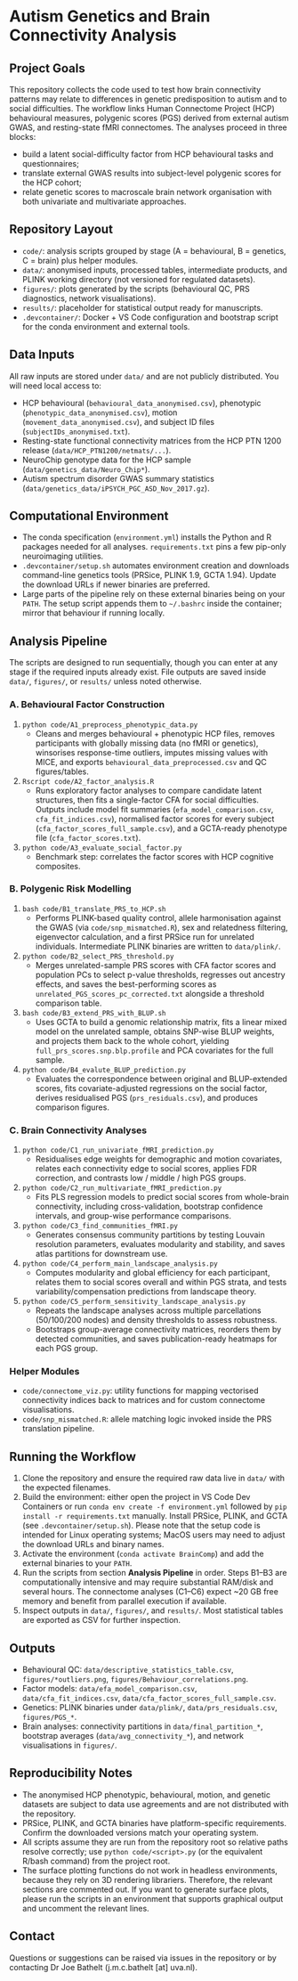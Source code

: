 # Autism Genetics and Brain Connectivity Analysis

## Project Goals
This repository collects the code used to test how brain connectivity patterns may relate to differences in genetic predisposition to autism and to social difficulties. The workflow links Human Connectome Project (HCP) behavioural measures, polygenic scores (PGS) derived from external autism GWAS, and resting-state fMRI connectomes. The analyses proceed in three blocks:

- build a latent social-difficulty factor from HCP behavioural tasks and questionnaires;
- translate external GWAS results into subject-level polygenic scores for the HCP cohort;
- relate genetic scores to macroscale brain network organisation with both univariate and multivariate approaches.

## Repository Layout
- `code/`: analysis scripts grouped by stage (A = behavioural, B = genetics, C = brain) plus helper modules.
- `data/`: anonymised inputs, processed tables, intermediate products, and PLINK working directory (not versioned for regulated datasets).
- `figures/`: plots generated by the scripts (behavioural QC, PRS diagnostics, network visualisations).
- `results/`: placeholder for statistical output ready for manuscripts.
- `.devcontainer/`: Docker + VS Code configuration and bootstrap script for the conda environment and external tools.

## Data Inputs
All raw inputs are stored under `data/` and are not publicly distributed. You will need local access to:

- HCP behavioural (`behavioural_data_anonymised.csv`), phenotypic (`phenotypic_data_anonymised.csv`), motion (`movement_data_anonymised.csv`), and subject ID files (`subjectIDs_anonymised.txt`).
- Resting-state functional connectivity matrices from the HCP PTN 1200 release (`data/HCP_PTN1200/netmats/...`).
- NeuroChip genotype data for the HCP sample (`data/genetics_data/Neuro_Chip*`).
- Autism spectrum disorder GWAS summary statistics (`data/genetics_data/iPSYCH_PGC_ASD_Nov_2017.gz`).

## Computational Environment
- The conda specification (`environment.yml`) installs the Python and R packages needed for all analyses. `requirements.txt` pins a few pip-only neuroimaging utilities.
- `.devcontainer/setup.sh` automates environment creation and downloads command-line genetics tools (PRSice, PLINK 1.9, GCTA 1.94). Update the download URLs if newer binaries are preferred.
- Large parts of the pipeline rely on these external binaries being on your `PATH`. The setup script appends them to `~/.bashrc` inside the container; mirror that behaviour if running locally.

## Analysis Pipeline
The scripts are designed to run sequentially, though you can enter at any stage if the required inputs already exist. File outputs are saved inside `data/`, `figures/`, or `results/` unless noted otherwise.

### A. Behavioural Factor Construction
1. `python code/A1_preprocess_phenotypic_data.py`
   - Cleans and merges behavioural + phenotypic HCP files, removes participants with globally missing data (no fMRI or genetics), winsorises response-time outliers, imputes missing values with MICE, and exports `behavioural_data_preprocessed.csv` and QC figures/tables.
2. `Rscript code/A2_factor_analysis.R`
   - Runs exploratory factor analyses to compare candidate latent structures, then fits a single-factor CFA for social difficulties. Outputs include model fit summaries (`efa_model_comparison.csv`, `cfa_fit_indices.csv`), normalised factor scores for every subject (`cfa_factor_scores_full_sample.csv`), and a GCTA-ready phenotype file (`cfa_factor_scores.txt`).
3. `python code/A3_evaluate_social_factor.py`
   - Benchmark step: correlates the factor scores with HCP cognitive composites.

### B. Polygenic Risk Modelling
1. `bash code/B1_translate_PRS_to_HCP.sh`
   - Performs PLINK-based quality control, allele harmonisation against the GWAS (via `code/snp_mismatched.R`), sex and relatedness filtering, eigenvector calculation, and a first PRSice run for unrelated individuals. Intermediate PLINK binaries are written to `data/plink/`.
2. `python code/B2_select_PRS_threshold.py`
   - Merges unrelated-sample PRS scores with CFA factor scores and population PCs to select p-value thresholds, regresses out ancestry effects, and saves the best-performing scores as `unrelated_PGS_scores_pc_corrected.txt` alongside a threshold comparison table.
3. `bash code/B3_extend_PRS_with_BLUP.sh`
   - Uses GCTA to build a genomic relationship matrix, fits a linear mixed model on the unrelated sample, obtains SNP-wise BLUP weights, and projects them back to the whole cohort, yielding `full_prs_scores.snp.blp.profile` and PCA covariates for the full sample.
4. `python code/B4_evalute_BLUP_prediction.py`
   - Evaluates the correspondence between original and BLUP-extended scores, fits covariate-adjusted regressions on the social factor, derives residualised PGS (`prs_residuals.csv`), and produces comparison figures.

### C. Brain Connectivity Analyses
1. `python code/C1_run_univariate_fMRI_prediction.py`
   - Residualises edge weights for demographic and motion covariates, relates each connectivity edge to social scores, applies FDR correction, and contrasts low / middle / high PGS groups.
2. `python code/C2_run_multivariate_fMRI_prediction.py`
   - Fits PLS regression models to predict social scores from whole-brain connectivity, including cross-validation, bootstrap confidence intervals, and group-wise performance comparisons.
3. `python code/C3_find_communities_fMRI.py`
   - Generates consensus community partitions by testing Louvain resolution parameters, evaluates modularity and stability, and saves atlas partitions for downstream use.
4. `python code/C4_perform_main_landscape_analysis.py`
   - Computes modularity and global efficiency for each participant, relates them to social scores overall and within PGS strata, and tests variability/compensation predictions from landscape theory.
5. `python code/C5_perform_sensitivity_landscape_analysis.py`
   - Repeats the landscape analyses across multiple parcellations (50/100/200 nodes) and density thresholds to assess robustness.
   - Bootstraps group-average connectivity matrices, reorders them by detected communities, and saves publication-ready heatmaps for each PGS group.

### Helper Modules
- `code/connectome_viz.py`: utility functions for mapping vectorised connectivity indices back to matrices and for custom connectome visualisations.
- `code/snp_mismatched.R`: allele matching logic invoked inside the PRS translation pipeline.

## Running the Workflow
1. Clone the repository and ensure the required raw data live in `data/` with the expected filenames.
2. Build the environment: either open the project in VS Code Dev Containers or run `conda env create -f environment.yml` followed by `pip install -r requirements.txt` manually. Install PRSice, PLINK, and GCTA (see `.devcontainer/setup.sh`). Please note that the setup code is intended for Linux operating systems; MacOS users may need to adjust the download URLs and binary names.
3. Activate the environment (`conda activate BrainComp`) and add the external binaries to your `PATH`.
4. Run the scripts from section **Analysis Pipeline** in order. Steps B1–B3 are computationally intensive and may require substantial RAM/disk and several hours. The connectome analyses (C1–C6) expect ~20 GB free memory and benefit from parallel execution if available.
5. Inspect outputs in `data/`, `figures/`, and `results/`. Most statistical tables are exported as CSV for further inspection.

## Outputs
- Behavioural QC: `data/descriptive_statistics_table.csv`, `figures/*outliers.png`, `figures/Behaviour_correlations.png`.
- Factor models: `data/efa_model_comparison.csv`, `data/cfa_fit_indices.csv`, `data/cfa_factor_scores_full_sample.csv`.
- Genetics: PLINK binaries under `data/plink/`, `data/prs_residuals.csv`, `figures/PGS_*`.
- Brain analyses: connectivity partitions in `data/final_partition_*`, bootstrap averages (`data/avg_connectivity_*`), and network visualisations in `figures/`.

## Reproducibility Notes
- The anonymised HCP phenotypic, behavioural, motion, and genetic datasets are subject to data use agreements and are not distributed with the repository.
- PRSice, PLINK, and GCTA binaries have platform-specific requirements. Confirm the downloaded versions match your operating system.
- All scripts assume they are run from the repository root so relative paths resolve correctly; use `python code/<script>.py` (or the equivalent R/bash command) from the project root.
- The surface plotting functions do not work in headless environments, because they rely on 3D rendering librariers. Therefore, the relevant sections are commented out. If you want to generate surface plots, please run the scripts in an environment that supports graphical output and uncomment the relevant lines.

## Contact
Questions or suggestions can be raised via issues in the repository or by contacting Dr Joe Bathelt (j.m.c.bathelt [at] uva.nl).
